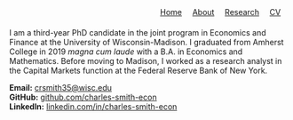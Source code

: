 <!-- Custom Top Navigation -->
<div style="text-align: right; margin-bottom: 20px;">
  <a href="/" style="margin-right: 15px;">Home</a>
  <a href="/about.html" style="margin-right: 15px;">About</a>
  <a href="/research.html" style="margin-right: 15px;">Research</a>
  <a href="/cv.html" style="margin-right: 15px;">CV</a>
</div>

<p>
  I am a third-year PhD candidate in the joint program in Economics and Finance at the University of Wisconsin-Madison. I graduated from Amherst College in 2019 <i>magna cum laude</i> with a B.A. in Economics and Mathematics. Before moving to Madison, I worked as a research analyst in the Capital Markets function at the Federal Reserve Bank of New York.
</p>

<p>
  <strong>Email:</strong> <a href="mailto:crsmith35@wisc.edu">crsmith35@wisc.edu</a><br>
  <strong>GitHub:</strong> <a href="https://github.com/charles-smith-econ" target="_blank" rel="noopener">github.com/charles-smith-econ</a><br>
  <strong>LinkedIn:</strong> <a href="https://www.linkedin.com/in/charles-smith-econ/" target="_blank" rel="noopener">linkedin.com/in/charles-smith-econ</a>
</p>
